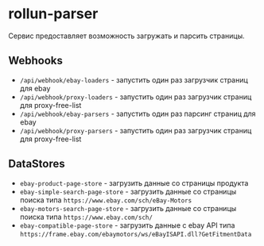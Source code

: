 
# rollun-parser

Сервис предоставляет возможность загружать и парсить страницы.

## Webhooks
* `/api/webhook/ebay-loaders` - запустить один раз загрузчик страниц для ebay
* `/api/webhook/proxy-loaders` - запустить один раз загрузчик страниц для proxy-free-list
* `/api/webhook/ebay-parsers` - запустить один раз парсинг страниц для ebay
* `/api/webhook/proxy-parsers` - запустить один раз загрузчик страниц для proxy-free-list

## DataStores
* `ebay-product-page-store` - загрузить данные со страницы продукта
* `ebay-simple-search-page-store` - загрузить данные со страницы поиска типа `https://www.ebay.com/sch/eBay-Motors`
* `ebay-motors-search-page-store` - загрузить данные со страницы поиска типа `https://www.ebay.com/sch/`
* `ebay-compatible-page-store` - загрузить данные с ebay API типа `https://frame.ebay.com/ebaymotors/ws/eBayISAPI.dll?GetFitmentData`




